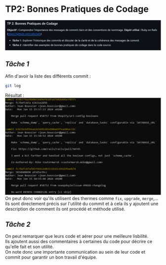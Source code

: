 # **TP2: Bonnes Pratiques de Codage**
![Alt text](/img/tp2.png)

## ***Tâche 1***
Afin d'avoir la liste des différents commit :
```sh
git log
``` 
Résultat :
![Alt text](/img/Tp2Tache1.png)
On peut donc voir qu'ils utilisent des thermes comme `fix`, `upgrade`, `merge`,... Ils sont directement précis sur l'utilité du commit et à cela ils y ajoutent une description de comment ils ont procédé et méthode utilisé.

## ***Tâche 2***
On peut remarquer que leurs code et aérer pour une meilleure lisbilité.<br>
Ils ajoutent aussi des commentaires à certaines du code pour décrire ce qu'elle fait et son utilité.<br> 
On note donc une importante communication au sein de leur code et commit pour garantir un bon travail d'équipe.
